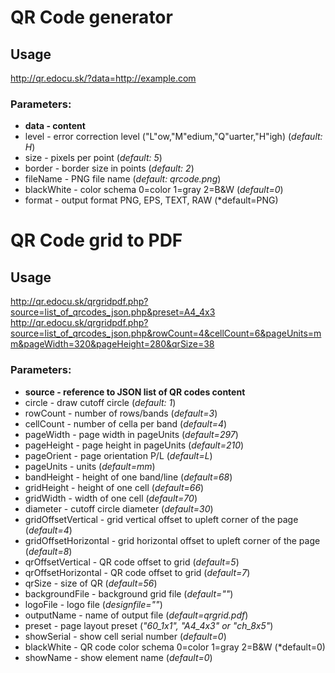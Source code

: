 QR Code generator
=================

Usage
-----

http://qr.edocu.sk/?data=http://example.com

### Parameters:

* **data  - content**
* level - error correction level ("L"ow,"M"edium,"Q"uarter,"H"igh) (*default: H*)
* size  - pixels per point (*default: 5*)
* border - border size in points (*default: 2*)
* fileName - PNG file name (*default: qrcode.png*) 
* blackWhite - color schema 0=color 1=gray 2=B&W (*default=0*) 
* format - output format PNG, EPS, TEXT, RAW (*default=PNG)



QR Code grid to PDF
===================

Usage
-----

http://qr.edocu.sk/qrgridpdf.php?source=list_of_qrcodes_json.php&preset=A4_4x3
http://qr.edocu.sk/qrgridpdf.php?source=list_of_qrcodes_json.php&rowCount=4&cellCount=6&pageUnits=mm&pageWidth=320&pageHeight=280&qrSize=38

### Parameters:

* **source - reference to JSON list of QR codes content**
* circle - draw cutoff circle (*default: 1*)
* rowCount - number of rows/bands (*default=3*)
* cellCount - number of cella per band (*default=4*)
* pageWidth - page width in pageUnits (*default=297*)
* pageHeight - page height in pageUnits (*default=210*)
* pageOrient - page orientation P/L (*default=L*)
* pageUnits - units (*default=mm*)
* bandHeight - height of one band/line (*default=68*)
* gridHeight - height of one cell (*default=66*)
* gridWidth - width of one cell (*default=70*)
* diameter -  cutoff circle diameter (*default=30*)
* gridOffsetVertical - grid vertical offset to upleft corner of the page (*default=4*)
* gridOffsetHorizontal - grid horizontal offset to upleft corner of the page (*default=8*)
* qrOffsetVertical - QR code offset to grid (*default=5*)
* qrOffsetHorizontal - QR code offset to grid (*default=7*)
* qrSize - size of QR (*default=56*)
* backgroundFile - background grid file (*default=""*)
* logoFile - logo file (*designfile=""*)
* outputName - name of output file (*default=qrgrid.pdf*)
* preset - page layout preset (*"60_1x1", "A4_4x3" or "ch_8x5"*) 
* showSerial - show cell serial number (*default=0*)
* blackWhite - QR code color schema 0=color 1=gray 2=B&W (*default=0)
* showName - show element name (*default=0*)

